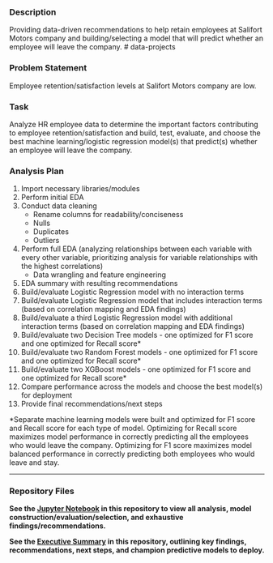 ### Description 

Providing data-driven recommendations to help retain employees at Salifort Motors company and building/selecting a model that 
will predict whether an employee will leave the company. # data-projects

### Problem Statement 

Employee retention/satisfaction levels at Salifort Motors company are low.

### Task 

Analyze HR employee data to determine the important factors contributing to employee retention/satisfaction and build,
test, evaluate, and choose the best machine learning/logistic regression model(s) that predict(s) whether an employee will leave
the company.

### Analysis Plan

1. Import necessary libraries/modules
2. Perform initial EDA
3. Conduct data cleaning
   - Rename columns for readability/conciseness
   - Nulls
   - Duplicates
   - Outliers
4. Perform full EDA (analyzing relationships between each variable with every other variable, prioritizing analysis for variable
   relationships with the highest correlations)
   - Data wrangling and feature engineering
6. EDA summary with resulting recommendations
7. Build/evaluate Logistic Regression model with no interaction terms
8. Build/evaluate Logistic Regression model that includes interaction terms (based on correlation mapping and EDA findings)
9. Build/evaluate a third Logistic Regression model with additional interaction terms (based on correlation mapping and EDA findings)
10. Build/evaluate two Decision Tree models - one optimized for F1 score and one optimized for Recall score*
11. Build/evaluate two Random Forest models - one optimized for F1 score and one optimized for Recall score*
12. Build/evaluate two XGBoost models - one optimized for F1 score and one optimized for Recall score*
13. Compare performance across the models and choose the best model(s) for deployment
14. Provide final recommendations/next steps

*Separate machine learning models were built and optimized for F1 score and Recall score for each type of model. Optimizing for Recall
score maximizes model performance in correctly predicting all the employees who would leave the company. Optimizing for F1 score maximizes model
balanced performance in correctly predicting both employees who would leave and stay.

---

### Repository Files

**See the [Jupyter Notebook]((Jupyter)_Salifort_Motors_Chris%20Aguirre_08NOV23.ipynb) in this repository to view all analysis, model construction/evaluation/selection, and exhaustive findings/recommendations.**

**See the [Executive Summary](Salifort%20Motors%20Executive%20Summary_Chris%20Aguirre.pdf) in this repository, outlining key findings, recommendations, next steps, and champion predictive models to deploy.**

